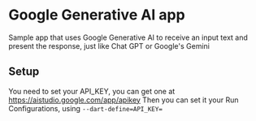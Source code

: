 # Google Generative AI app

Sample app that uses Google Generative AI to receive an input text and present the response, just like Chat GPT or Google's Gemini

## Setup

You need to set your API_KEY, you can get one at https://aistudio.google.com/app/apikey
Then you can set it your Run Configurations, using `--dart-define=API_KEY=`